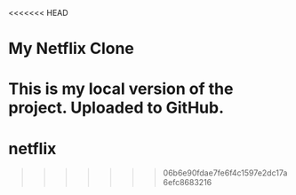 <<<<<<< HEAD
# My Netflix Clone
This is my local version of the project. Uploaded to GitHub.
=======
# netflix
>>>>>>> 06b6e90fdae7fe6f4c1597e2dc17a6efc8683216
